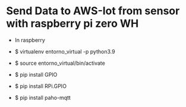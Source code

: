 # Send Data to AWS-Iot from sensor with raspberry pi zero WH

- In raspberry
* $ virtualenv entorno_virtual -p python3.9
* $ source entorno_virtual/bin/activate

* $ pip install GPIO
* $ pip install RPi.GPIO
* $ pip install paho-mqtt
